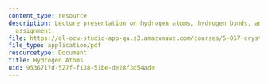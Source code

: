 ```yaml
---
content_type: resource
description: Lecture presentation on hydrogen atoms, hydrogen bonds, and atom type
  assignment.
file: https://ol-ocw-studio-app-qa.s3.amazonaws.com/courses/5-067-crystal-structure-refinement-fall-2009/9536717d527ff13851bede28f3d54ade_MIT5_067F09_lec3.pdf
file_type: application/pdf
resourcetype: Document
title: Hydrogen Atoms
uid: 9536717d-527f-f138-51be-de28f3d54ade
---
```

